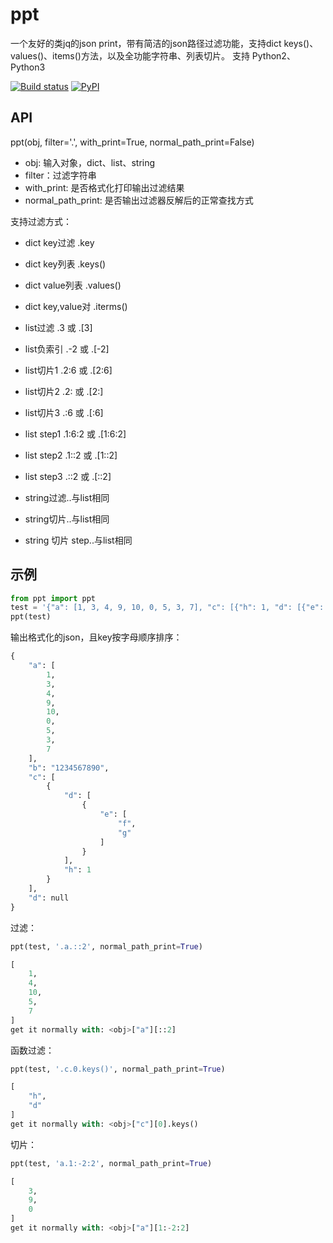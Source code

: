 # ppt
一个友好的类jq的json print，带有简洁的json路径过滤功能，支持dict keys()、values()、items()方法，以及全功能字符串、列表切片。
支持 Python2、Python3

[![Build status](https://travis-ci.org/rq/rq.svg?branch=master)](https://secure.travis-ci.org/rq/rq)
[![PyPI](https://img.shields.io/pypi/pyversions/rq.svg)](https://pypi.python.org/pypi/rq)

## API
ppt(obj, filter='.', with_print=True, normal_path_print=False)

* obj: 输入对象，dict、list、string
* filter：过滤字符串
* with_print: 是否格式化打印输出过滤结果
* normal_path_print: 是否输出过滤器反解后的正常查找方式


支持过滤方式：

* dict key过滤      .key

* dict key列表      .keys()

* dict value列表    .values()

* dict key,value对  .iterms()

* list过滤     .3    或 .[3]

* list负索引    .-2  或 .[-2]

* list切片1    .2:6  或 .[2:6]

* list切片2    .2:   或 .[2:]

* list切片3    .:6   或 .[:6]

* list step1   .1:6:2  或 .[1:6:2]

* list step2   .1::2   或 .[1::2]

* list step3   .::2    或 .[::2]

* string过滤..与list相同

* string切片..与list相同

* string 切片 step..与list相同

## 示例
```python
from ppt import ppt
test = '{"a": [1, 3, 4, 9, 10, 0, 5, 3, 7], "c": [{"h": 1, "d": [{"e": ["f", "g"]}]}], "b": "1234567890", "d": null}'
ppt(test)
```

输出格式化的json，且key按字母顺序排序：
```python
{
    "a": [
        1,
        3,
        4,
        9,
        10,
        0,
        5,
        3,
        7
    ],
    "b": "1234567890",
    "c": [
        {
            "d": [
                {
                    "e": [
                        "f",
                        "g"
                    ]
                }
            ],
            "h": 1
        }
    ],
    "d": null
}
```

过滤：
```python
ppt(test, '.a.::2', normal_path_print=True)
```
```python
[
    1,
    4,
    10,
    5,
    7
]
get it normally with: <obj>["a"][::2]
```

函数过滤：
```python
ppt(test, '.c.0.keys()', normal_path_print=True)
```
```python
[
    "h",
    "d"
]
get it normally with: <obj>["c"][0].keys()
```

切片：
```python
ppt(test, 'a.1:-2:2', normal_path_print=True)
```
```python
[
    3,
    9,
    0
]
get it normally with: <obj>["a"][1:-2:2]
```